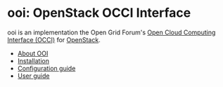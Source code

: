 ooi: OpenStack OCCI Interface
=============================

ooi is an implementation the Open Grid Forum's
[Open Cloud Computing Interface (OCCI)](http://www.occi-wg.org)
for [OpenStack](http://www.openstack.org).

* [About OOI](README.md)
* [Installation](doc/source/user/installation.rst)
* [Configuration guide](doc/source/user/configuration.rst)
* [User guide](doc/source/user/usage.rst)
